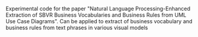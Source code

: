 Experimental code for the paper "Natural Language Processing-Enhanced Extraction of SBVR Business Vocabularies and Business Rules from UML Use Case Diagrams". Can be applied to extract of business vocabulary and business rules from text phrases in various visual models
